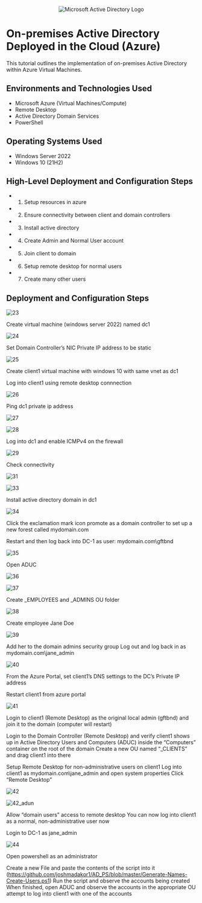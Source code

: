 <p align="center">
<img src="https://i.imgur.com/pU5A58S.png" alt="Microsoft Active Directory Logo"/>
</p>

<h1>On-premises Active Directory Deployed in the Cloud (Azure)</h1>
This tutorial outlines the implementation of on-premises Active Directory within Azure Virtual Machines.<br />


<h2>Environments and Technologies Used</h2>

- Microsoft Azure (Virtual Machines/Compute)
- Remote Desktop
- Active Directory Domain Services
- PowerShell

<h2>Operating Systems Used </h2>

- Windows Server 2022
- Windows 10 (21H2)

<h2>High-Level Deployment and Configuration Steps</h2>

- 1) Setup resources in azure
- 2) Ensure connectivity between client and domain controllers
- 3) Install active directory
- 4) Create Admin and Normal User account
- 5) Join client to domain
- 6) Setup remote desktop for normal users
- 7) Create many other users

<h2>Deployment and Configuration Steps</h2>

![23](https://github.com/boluadunbarin/configure-ad/assets/157642328/7fd8bc9c-ac8f-435b-b3be-853d5eb6f821)

Create virtual machine (windows server 2022) named dc1

![24](https://github.com/boluadunbarin/configure-ad/assets/157642328/38b04302-f7bd-4496-b042-b771d3f655f1)

Set Domain Controller’s NIC Private IP address to be static

![25](https://github.com/boluadunbarin/configure-ad/assets/157642328/ae97c4b8-ef99-4db6-924a-f8cb10204953)

Create client1 virtual machine with windows 10 with same vnet as dc1

Log into client1 using remote desktop connnection

![26](https://github.com/boluadunbarin/configure-ad/assets/157642328/e6ef85b9-18ac-46a3-9dab-24d2da97de92)

Ping dc1 private ip address

![27](https://github.com/boluadunbarin/configure-ad/assets/157642328/40566b17-19e9-491e-86a6-8414f6db0c82)

![28](https://github.com/boluadunbarin/configure-ad/assets/157642328/9ed30296-de24-4365-b3dd-3867996ebbc0)

Log into dc1 and enable ICMPv4 on the firewall

![29](https://github.com/boluadunbarin/configure-ad/assets/157642328/953ecd2a-4a4f-4a25-83ac-d1ff56c983b5)

Check connectivity

![31](https://github.com/boluadunbarin/configure-ad/assets/157642328/5bde578e-22f2-4522-8280-bd14a776cde9)

![33](https://github.com/boluadunbarin/configure-ad/assets/157642328/18e9e0e9-5d6e-426f-b080-e69a2b29b385)

Install active directory domain  in dc1

![34](https://github.com/boluadunbarin/configure-ad/assets/157642328/b7abaa64-c565-42fa-bdee-84fc7bc6d8fc)

Click the exclamation mark icon promote as a domain controller to set up a new forest called mydomain.com

Restart and then log back into DC-1 as user: mydomain.com\gftbnd

![35](https://github.com/boluadunbarin/configure-ad/assets/157642328/7a8f5cb5-1797-425e-abc7-c1f54674994a)

Open ADUC

![36](https://github.com/boluadunbarin/configure-ad/assets/157642328/c4db4ded-4e47-42ef-8203-5d490a359cd5)

![37](https://github.com/boluadunbarin/configure-ad/assets/157642328/8b15f90a-08a5-4c4d-9706-9b8ad71179fc)

Create _EMPLOYEES and _ADMINS OU folder

![38](https://github.com/boluadunbarin/configure-ad/assets/157642328/8b4fad17-0365-42a2-bc1e-23d81f9fdc3b)

Create employee Jane Doe

![39](https://github.com/boluadunbarin/configure-ad/assets/157642328/b6acbe1d-e99e-44de-921b-49392af6e1c7)

Add her to the domain admins security group
Log out and log back in as mydomain.com\jane_admin

![40](https://github.com/boluadunbarin/configure-ad/assets/157642328/a59f8bcf-81f8-40dd-afe4-257b6b2f508b)

From the Azure Portal, set client1’s DNS settings to the DC’s Private IP address

Restart client1 from azure portal

![41](https://github.com/boluadunbarin/configure-ad/assets/157642328/ec9509b7-b7d1-42aa-87fd-3823a84c5c55)

Login to client1 (Remote Desktop) as the original local admin (gftbnd) and join it to the domain (computer will restart)

Login to the Domain Controller (Remote Desktop) and verify client1 shows up in Active Directory Users and Computers (ADUC) inside the “Computers” container on the root of the domain
Create a new OU named “_CLIENTS” and drag client1 into there

Setup Remote Desktop for non-administrative users on client1
Log into client1 as mydomain.com\jane_admin and open system properties
Click “Remote Desktop”

![42](https://github.com/boluadunbarin/configure-ad/assets/157642328/69302de7-b06a-4a2e-a731-de919735cb9f)

![42_adun](https://github.com/boluadunbarin/configure-ad/assets/157642328/91b46159-b4d7-4cb5-8e26-4673dbd3ac5d)

Allow “domain users” access to remote desktop
You can now log into client1 as a normal, non-administrative user now

Login to DC-1 as jane_admin

![44](https://github.com/boluadunbarin/configure-ad/assets/157642328/152cf2c8-2f1b-436c-9776-1aff4b92431e)

Open powershell as an administrator

Create a new File and paste the contents of the script into it (https://github.com/joshmadakor1/AD_PS/blob/master/Generate-Names-Create-Users.ps1)
Run the script and observe the accounts being created
When finished, open ADUC and observe the accounts in the appropriate OU
attempt to log into client1 with one of the accounts 


